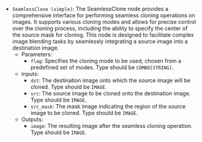 - `SeamlessClone (simple)`: The SeamlessClone node provides a comprehensive interface for performing seamless cloning operations on images. It supports various cloning modes and allows for precise control over the cloning process, including the ability to specify the center of the source mask for cloning. This node is designed to facilitate complex image blending tasks by seamlessly integrating a source image into a destination image.
    - Parameters:
        - `flag`: Specifies the cloning mode to be used, chosen from a predefined set of modes. Type should be `COMBO[STRING]`.
    - Inputs:
        - `dst`: The destination image onto which the source image will be cloned. Type should be `IMAGE`.
        - `src`: The source image to be cloned onto the destination image. Type should be `IMAGE`.
        - `src_mask`: The mask image indicating the region of the source image to be cloned. Type should be `IMAGE`.
    - Outputs:
        - `image`: The resulting image after the seamless cloning operation. Type should be `IMAGE`.

